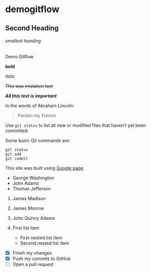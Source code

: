 # demogitflow

## Second Heading
###### smallest heading
Demo Gitflow

**bold**

*italic*

~~This was mistaken text~~

***All this text is important***

In the words of Abraham Lincoln:

> Pardon my French

Use `git status` to list all new or modified files that haven't yet been committed.

Some basic Git commands are:
```
git status
git add
git commit
```
This site was built using [Google page](https://google.com).

- George Washington
- John Adams
- Thomas Jefferson

1. James Madison
2. James Monroe
3. John Quincy Adams

1. First list item
   - First nested list item
   - Second nested list item

- [x] Finish my changes
- [x] Push my commits to GitHub
- [ ] Open a pull request
